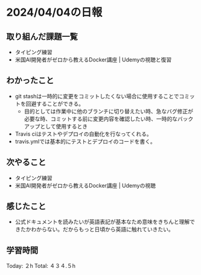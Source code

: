 # 2024/04/04の日報
## 取り組んだ課題一覧
* タイピング練習
* 米国AI開発者がゼロから教えるDocker講座 | Udemyの視聴と復習
## わかったこと
* git stashは一時的に変更をコミットしたくない場合に使用することでコミットを回避することができる。
  *  目的としては作業中に他のブランチに切り替えたい時、急なバグ修正が必要な時、コミットする前に変更内容を確認したい時、一時的なバックアップとして使用するとき
*  Travis ciはテストやデプロイの自動化を行なってくれる。
*  travis.ymlでは基本的にテストとデプロイのコードを書く。   
## 次やること
* タイピング練習
* 米国AI開発者がゼロから教えるDocker講座 | Udemyの視聴
## 感じたこと
* 公式ドキュメントを読みたいが英語表記が基本なため意味をきちんと理解できたかわからない。だからもっと日頃から英語に触れていきたい。
##  学習時間
Today: ２h
Total: ４３４.５h
